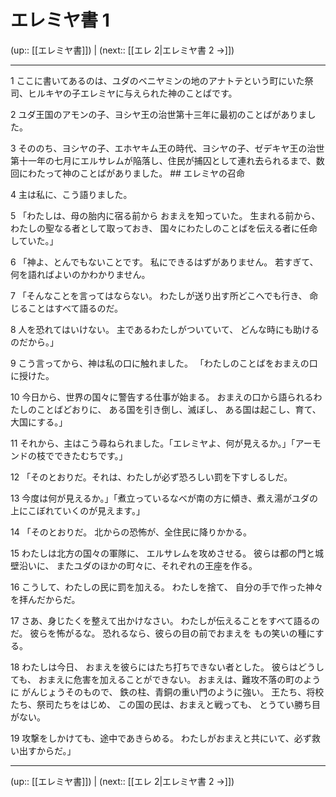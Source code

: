 # エレミヤ書 1

(up:: [[エレミヤ書]]) | (next:: [[エレ 2|エレミヤ書 2 →]])

***


1 ここに書いてあるのは、ユダのベニヤミンの地のアナトテという町にいた祭司、ヒルキヤの子エレミヤに与えられた神のことばです。 

2 ユダ王国のアモンの子、ヨシヤ王の治世第十三年に最初のことばがありました。 

3 そののち、ヨシヤの子、エホヤキム王の時代、ヨシヤの子、ゼデキヤ王の治世第十一年の七月にエルサレムが陥落し、住民が捕囚として連れ去られるまで、数回にわたって神のことばがありました。 ## エレミヤの召命 

4 主は私に、こう語りました。 

5 「わたしは、母の胎内に宿る前から おまえを知っていた。 生まれる前から、 わたしの聖なる者として取っておき、 国々にわたしのことばを伝える者に任命していた。」 

6 「神よ、とんでもないことです。 私にできるはずがありません。 若すぎて、何を語ればよいのかわかりません。 

7 「そんなことを言ってはならない。 わたしが送り出す所どこへでも行き、 命じることはすべて語るのだ。 

8 人を恐れてはいけない。 主であるわたしがついていて、 どんな時にも助けるのだから。」 

9 こう言ってから、神は私の口に触れました。 「わたしのことばをおまえの口に授けた。 

10 今日から、世界の国々に警告する仕事が始まる。 おまえの口から語られるわたしのことばどおりに、 ある国を引き倒し、滅ぼし、 ある国は起こし、育て、大国にする。」 

11 それから、主はこう尋ねられました。「エレミヤよ、何が見えるか。」「アーモンドの枝でできたむちです。」 

12 「そのとおりだ。それは、わたしが必ず恐ろしい罰を下すしるしだ。 

13 今度は何が見えるか。」「煮立っているなべが南の方に傾き、煮え湯がユダの上にこぼれていくのが見えます。」 

14 「そのとおりだ。 北からの恐怖が、全住民に降りかかる。 

15 わたしは北方の国々の軍隊に、 エルサレムを攻めさせる。 彼らは都の門と城壁沿いに、 またユダのほかの町々に、それぞれの王座を作る。 

16 こうして、わたしの民に罰を加える。 わたしを捨て、 自分の手で作った神々を拝んだからだ。 

17 さあ、身じたくを整えて出かけなさい。 わたしが伝えることをすべて語るのだ。 彼らを怖がるな。 恐れるなら、彼らの目の前でおまえを もの笑いの種にする。 

18 わたしは今日、 おまえを彼らにはたち打ちできない者とした。 彼らはどうしても、 おまえに危害を加えることができない。 おまえは、難攻不落の町のように がんじょうそのもので、 鉄の柱、青銅の重い門のように強い。 王たち、将校たち、祭司たちをはじめ、 この国の民は、おまえと戦っても、 とうてい勝ち目がない。 

19 攻撃をしかけても、途中であきらめる。 わたしがおまえと共にいて、必ず救い出すからだ。」

***

(up:: [[エレミヤ書]]) | (next:: [[エレ 2|エレミヤ書 2 →]])
